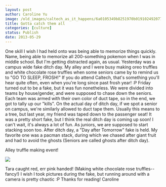 ```yaml
---
layout: post
author: Caroline Yu
image: /old_images/caltech_as_it_happens/6a0105349b8251970b019102492077970c.jpg
title: Gotta catch them all
categories: [culture]
status: Publish
date: 2013-05-29
---
```


One skill I wish I had held onto was being able to memorize things quickly. Name, being able to memorize all 200-something pokemon when I was in middle school. But I'm getting distracted again, as usual. Yesterday was a campus wide fake ditch day. My alley and I were busy making oreo truffles and white chocolate rose truffles when some seniors came by to remind us to "GO TO SLEEP, FROSH!" If you do attend Caltech, that's something you'll hear quite often, even when you're long since past frosh year! :P 
Friday turned out to be a fake, but it was fun nonetheless. We were divided into teams by house/gender, and were supposed to chase down the seniors. Each team was armed with their own color of duct tape, so in the end, we got to tally up our "kills". On the actual day of ditch day, if we spot a senior on campus, we're similarly allowed to duct tape them. Usually this means to a tree, but last year, my friend was taped down to the passenger seat! It was a pretty short fake, but I think the real ditch day is coming up soon! I can't wait, it's always a lot of fun. As juniors, we are supposed to start stacking soon too. After ditch day, a "Day after Tomorrow" fake is held. My favorite one was a pacman stack, during which we chased after giant fruit and had to avoid the ghosts (Seniors are called ghosts after ditch day). 


Alley truffle making event! 


![](/old_images/caltech_as_it_happens/6a0105349b8251970b01910249215e970c.jpg)

Tara caught red, err pink handed! (Making white chocolate rose truffles--fancy!)
I wish I took pictures during the fake, but running around with a camera is pretty chaotic :P 
Thanks for reading!
Caroline
